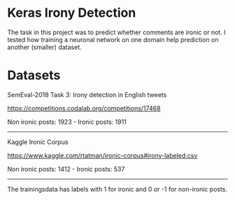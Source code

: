 # Keras Irony Detection
The task in this project was to predict whether comments are ironic or not.
I tested how training a neuronal network on one domain help prediction on another (smaller) dataset.

# Datasets

SemEval-2018 Task 3: Irony detection in English tweets

https://competitions.codalab.org/competitions/17468

Non ironic posts: 1923 - Ironic posts: 1911
- - -

Kaggle Ironic Corpus

https://www.kaggle.com/rtatman/ironic-corpus#irony-labeled.csv

Non ironic posts: 1412 - Ironic posts: 537
- - -
The trainingsdata has labels with 1 for ironic and 0 or -1 for non-ironic posts. 